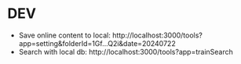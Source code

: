 # DEV

- Save online content to local: http://localhost:3000/tools?app=setting&folderId=1Gf...Q2i&date=20240722
- Search with local db: http://localhost:3000/tools?app=trainSearch
